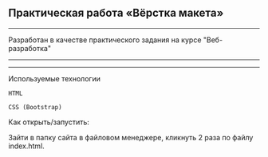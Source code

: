 Практическая работа «Вёрстка макета»
---
---
Разработан в качестве практического задания на курсе "Веб-разработка"

---
---
Используемые технологии

    HTML

    CSS (Bootstrap)

Как открыть/запустить:

Зайти в папку сайта в файловом менеджере, кликнуть 2 раза по файлу index.html.

